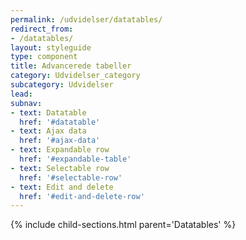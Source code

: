 ```yaml
---
permalink: /udvidelser/datatables/
redirect_from:
- /datatables/
layout: styleguide
type: component
title: Advancerede tabeller
category: Udvidelser_category
subcategory: Udvidelser
lead:
subnav:
- text: Datatable
  href: '#datatable'
- text: Ajax data
  href: '#ajax-data'
- text: Expandable row
  href: '#expandable-table'
- text: Selectable row
  href: '#selectable-row'
- text: Edit and delete
  href: '#edit-and-delete-row'
---
```


{% include child-sections.html parent='Datatables' %}